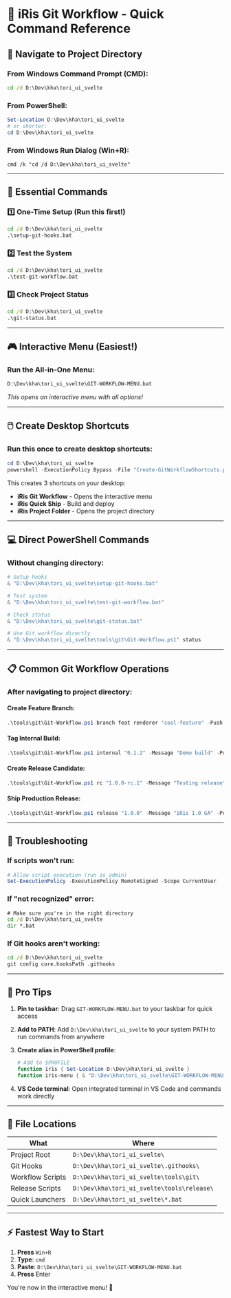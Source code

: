 # 🚀 iRis Git Workflow - Quick Command Reference

## 📍 **Navigate to Project Directory**

### From Windows Command Prompt (CMD):
```cmd
cd /d D:\Dev\kha\tori_ui_svelte
```

### From PowerShell:
```powershell
Set-Location D:\Dev\kha\tori_ui_svelte
# or shorter:
cd D:\Dev\kha\tori_ui_svelte
```

### From Windows Run Dialog (Win+R):
```
cmd /k "cd /d D:\Dev\kha\tori_ui_svelte"
```

---

## 🎯 **Essential Commands**

### **1️⃣ One-Time Setup** (Run this first!)
```cmd
cd /d D:\Dev\kha\tori_ui_svelte
.\setup-git-hooks.bat
```

### **2️⃣ Test the System**
```cmd
cd /d D:\Dev\kha\tori_ui_svelte
.\test-git-workflow.bat
```

### **3️⃣ Check Project Status**
```cmd
cd /d D:\Dev\kha\tori_ui_svelte
.\git-status.bat
```

---

## 🎮 **Interactive Menu** (Easiest!)

### Run the All-in-One Menu:
```cmd
D:\Dev\kha\tori_ui_svelte\GIT-WORKFLOW-MENU.bat
```
*This opens an interactive menu with all options!*

---

## 🖱️ **Create Desktop Shortcuts**

### Run this once to create desktop shortcuts:
```powershell
cd D:\Dev\kha\tori_ui_svelte
powershell -ExecutionPolicy Bypass -File "Create-GitWorkflowShortcuts.ps1"
```

This creates 3 shortcuts on your desktop:
- **iRis Git Workflow** - Opens the interactive menu
- **iRis Quick Ship** - Build and deploy
- **iRis Project Folder** - Opens the project directory

---

## 💻 **Direct PowerShell Commands**

### Without changing directory:
```powershell
# Setup hooks
& "D:\Dev\kha\tori_ui_svelte\setup-git-hooks.bat"

# Test system
& "D:\Dev\kha\tori_ui_svelte\test-git-workflow.bat"

# Check status
& "D:\Dev\kha\tori_ui_svelte\git-status.bat"

# Use Git workflow directly
& "D:\Dev\kha\tori_ui_svelte\tools\git\Git-Workflow.ps1" status
```

---

## 📋 **Common Git Workflow Operations**

### After navigating to project directory:

#### Create Feature Branch:
```powershell
.\tools\git\Git-Workflow.ps1 branch feat renderer "cool-feature" -Push
```

#### Tag Internal Build:
```powershell
.\tools\git\Git-Workflow.ps1 internal "0.1.2" -Message "Demo build" -Push
```

#### Create Release Candidate:
```powershell
.\tools\git\Git-Workflow.ps1 rc "1.0.0-rc.1" -Message "Testing release" -Push
```

#### Ship Production Release:
```powershell
.\tools\git\Git-Workflow.ps1 release "1.0.0" -Message "iRis 1.0 GA" -Push
```

---

## 🔧 **Troubleshooting**

### If scripts won't run:
```powershell
# Allow script execution (run as admin)
Set-ExecutionPolicy -ExecutionPolicy RemoteSigned -Scope CurrentUser
```

### If "not recognized" error:
```cmd
# Make sure you're in the right directory
cd /d D:\Dev\kha\tori_ui_svelte
dir *.bat
```

### If Git hooks aren't working:
```cmd
cd /d D:\Dev\kha\tori_ui_svelte
git config core.hooksPath .githooks
```

---

## 📌 **Pro Tips**

1. **Pin to taskbar**: Drag `GIT-WORKFLOW-MENU.bat` to your taskbar for quick access

2. **Add to PATH**: Add `D:\Dev\kha\tori_ui_svelte` to your system PATH to run commands from anywhere

3. **Create alias in PowerShell profile**:
   ```powershell
   # Add to $PROFILE
   function iris { Set-Location D:\Dev\kha\tori_ui_svelte }
   function iris-menu { & "D:\Dev\kha\tori_ui_svelte\GIT-WORKFLOW-MENU.bat" }
   ```

4. **VS Code terminal**: Open integrated terminal in VS Code and commands work directly

---

## 📁 **File Locations**

| What | Where |
|------|-------|
| Project Root | `D:\Dev\kha\tori_ui_svelte\` |
| Git Hooks | `D:\Dev\kha\tori_ui_svelte\.githooks\` |
| Workflow Scripts | `D:\Dev\kha\tori_ui_svelte\tools\git\` |
| Release Scripts | `D:\Dev\kha\tori_ui_svelte\tools\release\` |
| Quick Launchers | `D:\Dev\kha\tori_ui_svelte\*.bat` |

---

## ⚡ **Fastest Way to Start**

1. **Press** `Win+R`
2. **Type**: `cmd`
3. **Paste**: `D:\Dev\kha\tori_ui_svelte\GIT-WORKFLOW-MENU.bat`
4. **Press** Enter

You're now in the interactive menu! 🎉